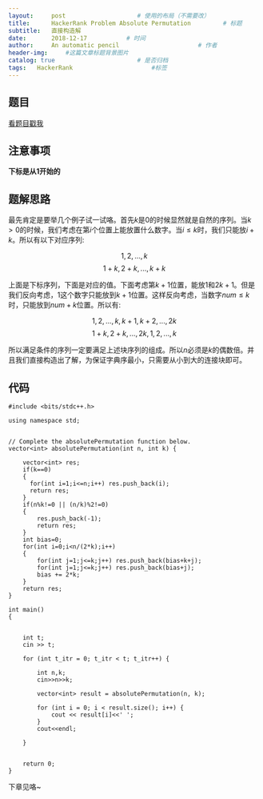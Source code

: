 ```yaml
---
layout:     post                    # 使用的布局（不需要改）
title:      HackerRank Problem Absolute Permutation         # 标题 
subtitle:   直接构造解
date:       2018-12-17           # 时间
author:     An automatic pencil                      # 作者
header-img:     #这篇文章标题背景图片
catalog: true                       # 是否归档
tags:   HackerRank                      #标签
---
```


## 题目

<a href='https://www.hackerrank.com/challenges/absolute-permutation/problem'> 看题目戳我 </a>

## 注意事项
<b>下标是从1开始的</b>

## 题解思路
最先肯定是要举几个例子试一试咯。首先$k$是0的时候显然就是自然的序列。当$k>0$的时候，我们考虑在第$i$个位置上能放置什么数字。当$i\leq k$时，我们只能放$i+k$。所以有以下对应序列:

$$ 1,2,...,k$$
$$1+k,2+k,...,k+k$$

上面是下标序列，下面是对应的值。下面考虑第$k+1$位置，能放$1$和$2k+1$。但是我们反向考虑，$1$这个数字只能放到$k+1$位置。这样反向考虑，当数字$num\leq k$时，只能放到$num+k$位置。所以有:

$$1,2,...,k,k+1,k+2,...,2k$$
$$1+k,2+k,...,2k,1,2,...,k$$

所以满足条件的序列一定要满足上述块序列的组成。所以$n$必须是$k$的偶数倍。并且我们直接构造出了解，为保证字典序最小，只需要从小到大的连接块即可。

## 代码

    #include <bits/stdc++.h>

    using namespace std;


    // Complete the absolutePermutation function below.
    vector<int> absolutePermutation(int n, int k) {
        
        vector<int> res;
        if(k==0)
        {
          for(int i=1;i<=n;i++) res.push_back(i);
          return res;  
        }
        if(n%k!=0 || (n/k)%2!=0)
        {
            res.push_back(-1);
            return res;
        }
        int bias=0;
        for(int i=0;i<n/(2*k);i++)
        {
            for(int j=1;j<=k;j++) res.push_back(bias+k+j);
            for(int j=1;j<=k;j++) res.push_back(bias+j);
            bias += 2*k;
        }
        return res;
    }

    int main()
    {


        int t;
        cin >> t;

        for (int t_itr = 0; t_itr < t; t_itr++) {

            int n,k;
            cin>>n>>k;

            vector<int> result = absolutePermutation(n, k);

            for (int i = 0; i < result.size(); i++) {
                cout << result[i]<<' ';
            }
            cout<<endl;

        }


        return 0;
    }


下章见咯~